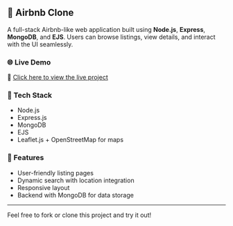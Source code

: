 ## 🏡 Airbnb Clone

A full-stack Airbnb-like web application built using **Node.js**, **Express**, **MongoDB**, and **EJS**. Users can browse listings, view details, and interact with the UI seamlessly.

### 🌐 Live Demo  
🔗 [Click here to view the live project](https://delta-project-q6y2.onrender.com)

### 🚀 Tech Stack
- Node.js
- Express.js
- MongoDB
- EJS
- Leaflet.js + OpenStreetMap for maps

### 📸 Features
- User-friendly listing pages
- Dynamic search with location integration
- Responsive layout
- Backend with MongoDB for data storage

---

Feel free to fork or clone this project and try it out!
